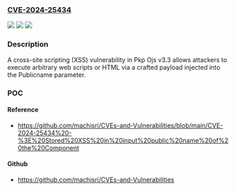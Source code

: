 ### [CVE-2024-25434](https://cve.mitre.org/cgi-bin/cvename.cgi?name=CVE-2024-25434)
![](https://img.shields.io/static/v1?label=Product&message=n%2Fa&color=blue)
![](https://img.shields.io/static/v1?label=Version&message=n%2Fa&color=blue)
![](https://img.shields.io/static/v1?label=Vulnerability&message=n%2Fa&color=brighgreen)

### Description

A cross-site scripting (XSS) vulnerability in Pkp Ojs v3.3 allows attackers to execute arbitrary web scripts or HTML via a crafted payload injected into the Publicname parameter.

### POC

#### Reference
- https://github.com/machisri/CVEs-and-Vulnerabilities/blob/main/CVE-2024-25434%20-%3E%20Stored%20XSS%20in%20input%20public%20name%20of%20the%20Component

#### Github
- https://github.com/machisri/CVEs-and-Vulnerabilities

